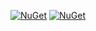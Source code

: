 [![NuGet](https://img.shields.io/nuget/v/atc.codedocumentation.svg?style=flat-square)](http://www.nuget.org/packages/atc.codedocumentation)
[![NuGet](https://img.shields.io/nuget/dt/atc.codedocumentation.svg?style=flat-square)](http://www.nuget.org/packages/atc.codedocumentation)


